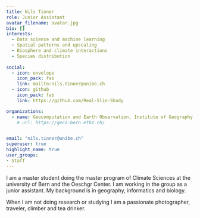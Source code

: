 ```yaml
---
title: Nils Tinner
role: Junior Assistant
avatar_filename: avatar.jpg
bio: []
interests:
  - Data science and machine learning
  - Spatial patterns and upscaling
  - Biosphere and climate interactions
  - Species distribution
  
social:
  - icon: envelope
    icon_pack: fas
    link: mailto:nils.tinner@unibe.ch
  - icon: github
    icon_pack: fab
    link: https://github.com/Real-Slin-Shady

organizations:
  - name: Geocomputation and Earth Observation, Institute of Geography, University of Bern
    # url: https://geco-bern.ethz.ch/


email: "nils.tinner@unibe.ch"
superuser: true
highlight_name: true
user_groups:
- Staff
---
```


I am a master student doing the master program of Climate Sciences at the university of Bern and the Oeschgr Center. I am working in the group as a junior assistant. My background is in geography, informatics and biology.
 
When I am not doing research or studying I am a passionate photographer, traveler, climber and tea drinker.
